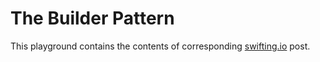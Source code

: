 # The Builder Pattern

This playground contains the contents of corresponding [swifting.io](https://swifting.io/blog/2018/02/11/49-the-builder-pattern/) post.

